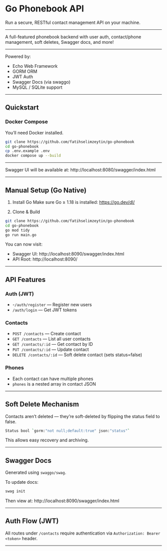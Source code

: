 # Go Phonebook API

Run a secure, RESTful contact management API on your machine.

---

A full-featured phonebook backend with user auth, contact/phone management, soft deletes, Swagger docs, and more!

---

Powered by:

- Echo Web Framework
- GORM ORM
- JWT Auth
- Swagger Docs (via swaggo)
- MySQL / SQLite support

---

## Quickstart

### Docker Compose

You’ll need Docker installed.

```bash
git clone https://github.com/fatihselimzeytin/go-phonebook
cd go-phonebook
cp .env.example .env
docker compose up --build
```

---

Swagger UI will be available at: http://localhost:8080/swagger/index.html

---

## Manual Setup (Go Native)

1. Install Go
   Make sure Go ≥ 1.18 is installed:
   https://go.dev/dl/

2. Clone & Build

```bash
git clone https://github.com/fatihselimzeytin/go-phonebook
cd go-phonebook
go mod tidy
go run main.go
```

You can now visit:

* Swagger UI: http://localhost:8090/swagger/index.html
* API Root: http://localhost:8090/

---

## API Features
### Auth (JWT)
* -`/auth/register` — Register new users
* `/auth/login` — Get JWT tokens
### Contacts
* `POST /contacts` — Create contact
* `GET /contacts` — List all user contacts
* `GET /contacts/:id` — Get contact by ID
* `PUT /contacts/:id` — Update contact
* `DELETE /contacts/:id` — Soft delete contact (sets status=false)
### Phones
* Each contact can have multiple phones
* `phones` is a nested array in contact JSON

---

## Soft Delete Mechanism
Contacts aren’t deleted — they’re soft-deleted by flipping the status field to false.
```bash
Status bool `gorm:"not null;default:true" json:"status"`
```
This allows easy recovery and archiving.

---

## Swagger Docs
Generated using `swaggo/swag`.

To update docs:
```bash
swag init
```
Then view at: http://localhost:8090/swagger/index.html


---

## Auth Flow (JWT)
All routes under `/contacts` require authentication via `Authorization: Bearer <token>` header.

---

